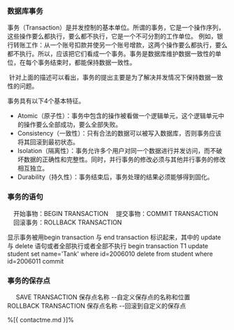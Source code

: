 ### 数据库事务 

事务（Transaction）是并发控制的基本单位。所谓的事务，它是一个操作序列，这些操作要么都执行，要么都不执行，它是一个不可分割的工作单位。
例如，银行转账工作：从一个账号扣款并使另一个账号增款，这两个操作要么都执行，要么都不执行。所以，应该把它们看成一个事务。事务是数据库维护数据一致性的单位，在每个事务结束时，都能保持数据一致性。

 针对上面的描述可以看出，事务的提出主要是为了解决并发情况下保持数据一致性的问题。

事务具有以下4个基本特征。
- Atomic（原子性）：事务中包含的操作被看做一个逻辑单元，这个逻辑单元中的操作要么全部成功，要么全部失败。
- Consistency（一致性）：只有合法的数据可以被写入数据库，否则事务应该将其回滚到最初状态。
- Isolation（隔离性）：事务允许多个用户对同一个数据进行并发访问，而不破坏数据的正确性和完整性。同时，并行事务的修改必须与其他并行事务的修改相互独立。
- Durability（持久性）：事务结束后，事务处理的结果必须能够得到固化。


### 事务的语句
　开始事物：BEGIN TRANSACTION
　提交事物：COMMIT TRANSACTION
　回滚事务：ROLLBACK TRANSACTION

显示事务被用begin transaction 与 end transaction 标识起来，其中的 update 与 delete 语句或者全部执行或者全部不执行
begin transaction T1
update student
set name='Tank'
where id=2006010
delete from student
where id=2006011
commit

### 事务的保存点
     SAVE TRANSACTION 保存点名称 --自定义保存点的名称和位置
     ROLLBACK TRANSACTION 保存点名称 --回滚到自定义的保存点


%[{ contactme.md }]%

